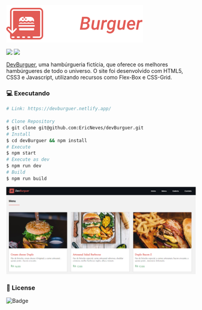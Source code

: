 ![DevBurguer](.github/logo.svg)

<p>
<img src="https://img.shields.io/github/last-commit/ericneves/dev-burguer?style=flat-square&logo=appveyor">

<img src="https://img.shields.io/github/license/ericneves/dev-burguer?style=flat-square&logo=appveyor">
</p>

<p><a href="https://devburguer.netlify.app/">DevBurguer</a>, uma hambúrgueria fictícia, que oferece os melhores hambúrgueres de todo o universo. O site foi desenvolvido com HTML5, CSS3 e Javascript, utilizando recursos como Flex-Box e CSS-Grid. </p>

### 💻 Executando

```sh
# Link: https://devburguer.netlify.app/

# Clone Repository
$ git clone git@github.com:EricNeves/devBurguer.git
# Install
$ cd devBurguer && npm install
# Execute
$ npm start
# Execute as dev
$ npm run dev
# Build
$ npm run build
```

![Recorder](.github/screenshot.PNG)

### 📝 License

![Badge](https://img.shields.io/github/license/ericneves/dev-burguer?style=flat-square&logo=appveyor)